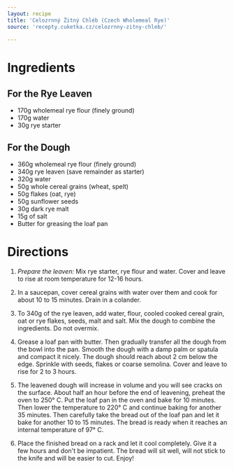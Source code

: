 ```yaml
---
layout: recipe
title: 'Celozrnný Žitný Chléb (Czech Wholemeal Rye)'
source: 'recepty.cuketka.cz/celozrnny-zitny-chleb/'
    
---
```


# Ingredients 

## For the Rye Leaven

- 170g wholemeal rye flour (finely ground)
- 170g water
- 30g rye starter

## For the Dough

- 360g wholemeal rye flour (finely ground)
- 340g rye leaven (save remainder as starter)
- 320g water
- 50g whole cereal grains (wheat, spelt)
- 50g flakes (oat, rye)
- 50g sunflower seeds
- 30g dark rye malt
- 15g of salt
- Butter for greasing the loaf pan

# Directions

1. _Prepare the leaven:_ Mix rye starter, rye flour and water. Cover and leave to rise at room temperature for 12-16 hours.

2. In a saucepan, cover cereal grains with water over them and cook for about 10 to 15 minutes. Drain in a colander.

3. To 340g of the rye leaven, add water, flour, cooled cooked cereal grain, oat or rye flakes, seeds, malt and salt. Mix the dough to combine the ingredients. Do not overmix.

4. Grease a loaf pan with butter. Then gradually transfer all the dough from the bowl into the pan. Smooth the dough with a damp palm or spatula and compact it nicely. The dough should reach about 2 cm below the edge. Sprinkle with seeds, flakes or coarse semolina. Cover and leave to rise for 2 to 3 hours.

5. The leavened dough will increase in volume and you will see cracks on the surface. About half an hour before the end of leavening, preheat the oven to 250° C. Put the loaf pan in the oven and bake for 10 minutes. Then lower the temperature to 220° C and continue baking for another 35 minutes. Then carefully take the bread out of the loaf pan and let it bake for another 10 to 15 minutes. The bread is ready when it reaches an internal temperature of 97° C.

6. Place the finished bread on a rack and let it cool completely. Give it a few hours and don't be impatient. The bread will sit well, will not stick to the knife and will be easier to cut. Enjoy!